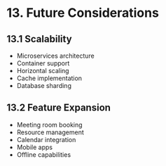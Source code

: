 # 13. Future Considerations

## 13.1 Scalability

- Microservices architecture
- Container support
- Horizontal scaling
- Cache implementation
- Database sharding

## 13.2 Feature Expansion

- Meeting room booking
- Resource management
- Calendar integration
- Mobile apps
- Offline capabilities
